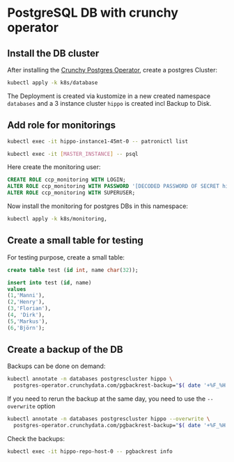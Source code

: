 # PostgreSQL DB with crunchy operator

## Install the DB cluster

After installing the [Crunchy Postgres Operator](https://github.com/mkoellges/postgres-operator-examples), create a postgres Cluster:

```sh
kubectl apply -k k8s/database
```

The Deployment is created via kustomize in a new created namespace `databases` and a 3 instance cluster `hippo` is created incl Backup to Disk.

## Add role for monitorings

```bash
kubectl exec -it hippo-instance1-45mt-0 -- patronictl list

kubectl exec -it [MASTER_INSTANCE] -- psql
```
Here create the monitoring user:

```sql
CREATE ROLE ccp_monitoring WITH LOGIN;
ALTER ROLE ccp_monitoring WITH PASSWORD '[DECODED PASSWORD OF SECRET hippo-monitoring]';
ALTER ROLE ccp_monitoring WITH SUPERUSER;
```

Now install the monitoring for postgres DBs in this namespace:

```bash
kubectl apply -k k8s/monitoring‚
```

## Create a small table for testing

For testing purpose, create a small table:

```sql
create table test (id int, name char(32));

insert into test (id, name)
values
(1,'Manni'),
(2,'Henry'),
(3,'Florian'),
(4, 'Dirk'),
(5,'Markus'),
(6,'Björn');
```

## Create a backup of the DB

Backups can be done on demand:

```bash
kubectl annotate -n databases postgrescluster hippo \
  postgres-operator.crunchydata.com/pgbackrest-backup="$( date '+%F_%H:%M:%S' )"
```

If you need to rerun the backup at the same day, you need to use the `--overwrite` option

```bash
kubectl annotate -n databases postgrescluster hippo --overwrite \
  postgres-operator.crunchydata.com/pgbackrest-backup="$( date '+%F_%H:%M:%S' )"
```

Check the backups:

```bash
kubectl exec -it hippo-repo-host-0 -- pgbackrest info
```
